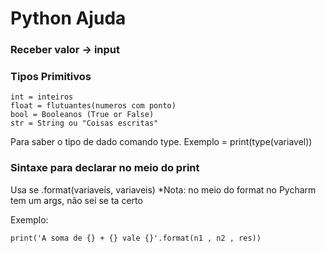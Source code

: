 # Python Ajuda

### Receber valor -> input

### Tipos Primitivos 

    int = inteiros
    float = flutuantes(numeros com ponto)
    bool = Booleanos (True or False)
    str = String ou "Coisas escritas"

Para saber o tipo de dado comando type.
Exemplo = print(type(variavel))

### Sintaxe para declarar no meio do print

Usa se .format(variaveis, variaveis)
*Nota: no meio do format no Pycharm tem um args, não sei se ta certo

Exemplo:    

    print('A soma de {} + {} vale {}'.format(n1 , n2 , res))
